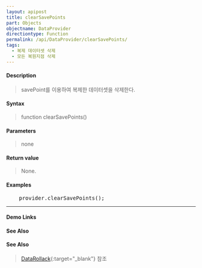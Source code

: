 ```yaml
---
layout: apipost
title: clearSavePoints
part: Objects
objectname: DataProvider
directiontype: Function
permalink: /api/DataProvider/clearSavePoints/
tags:
  - 복제 데이터셋 삭제
  - 모든 복원지점 삭제
---
```


#### Description

> savePoint를 이용하여 복제한 데이터셋을 삭제한다.
> 

#### Syntax

> function clearSavePoints()

#### Parameters

> none

#### Return value

> None.

#### Examples 

<pre class="prettyprint">
    provider.clearSavePoints();
</pre>

---

#### Demo Links
#### See Also

#### See Also

> [DataRollack](http://demo.realgrid.com/Demo/DataRollback){:target="_blank"} 참조